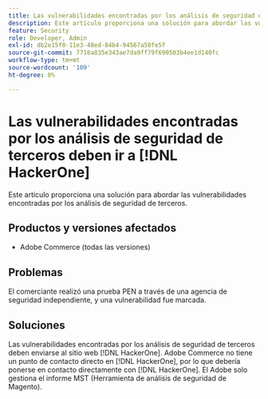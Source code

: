 ```yaml
---
title: Las vulnerabilidades encontradas por los análisis de seguridad de terceros deben ir a  [!DNL HackerOne]
description: Este artículo proporciona una solución para abordar las vulnerabilidades encontradas por los análisis de seguridad de terceros.
feature: Security
role: Developer, Admin
exl-id: db2e15f0-11e3-48ed-84b4-94567a50fe5f
source-git-commit: 7718a835e343ae7da9ff79f690503b4ee1d140fc
workflow-type: tm+mt
source-wordcount: '109'
ht-degree: 0%

---
```


# Las vulnerabilidades encontradas por los análisis de seguridad de terceros deben ir a [!DNL HackerOne]

Este artículo proporciona una solución para abordar las vulnerabilidades encontradas por los análisis de seguridad de terceros.

## Productos y versiones afectados

* Adobe Commerce (todas las versiones)

## Problemas

El comerciante realizó una prueba PEN a través de una agencia de seguridad independiente, y una vulnerabilidad fue marcada.

## Soluciones

Las vulnerabilidades encontradas por los análisis de seguridad de terceros deben enviarse al sitio web [!DNL HackerOne]. Adobe Commerce no tiene un punto de contacto directo en [!DNL HackerOne], por lo que debería ponerse en contacto directamente con [!DNL HackerOne]. El Adobe solo gestiona el informe MST (Herramienta de análisis de seguridad de Magento).
